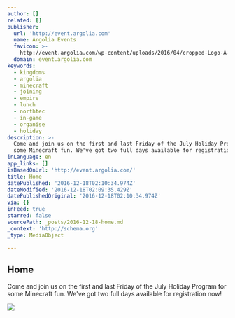 ```yaml
---
author: []
related: []
publisher:
  url: 'http://event.argolia.com'
  name: Argolia Events
  favicon: >-
    http://event.argolia.com/wp-content/uploads/2016/04/cropped-Logo-A-dbg-md-192x192.png
  domain: event.argolia.com
keywords:
  - kingdoms
  - argolia
  - minecraft
  - joining
  - empire
  - lunch
  - northtec
  - in-game
  - organise
  - holiday
description: >-
  Come and join us on the first and last Friday of the July Holiday Program for
  some Minecraft fun. We've got two full days available for registration now!
inLanguage: en
app_links: []
isBasedOnUrl: 'http://event.argolia.com/'
title: Home
datePublished: '2016-12-18T02:10:34.974Z'
dateModified: '2016-12-18T02:09:35.429Z'
datePublishedOriginal: '2016-12-18T02:10:34.974Z'
via: {}
inFeed: true
starred: false
sourcePath: _posts/2016-12-18-home.md
_context: 'http://schema.org'
_type: MediaObject

---
```

<article style=""><h1>Home</h1><p>Come and join us on the first and last Friday of the July Holiday Program for some Minecraft fun. We've got two full days available for registration now!</p><img src="http://event.argolia.com/wp-content/uploads/2016/12/EventFinda-3.png" /></article>